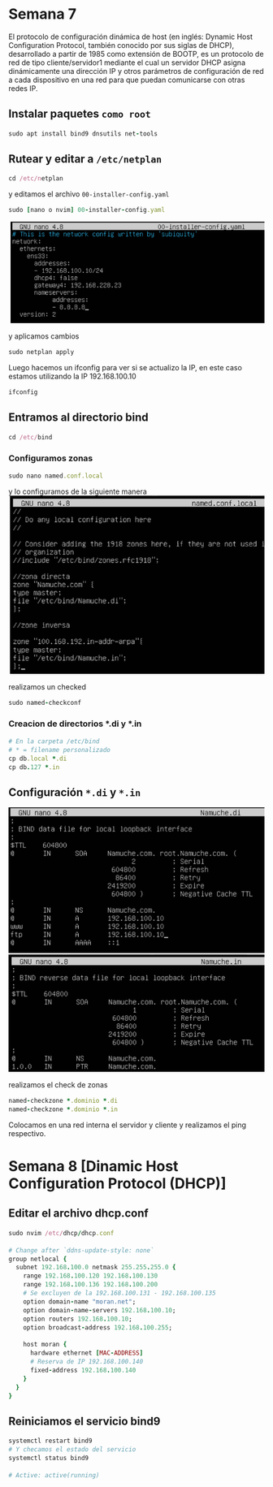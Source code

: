 # Semana 7
El protocolo de configuración dinámica de host (en inglés: Dynamic Host Configuration Protocol,
también conocido por sus siglas de DHCP), desarrollado a partir de 1985 como extensión de BOOTP,
es un protocolo de red de tipo cliente/servidor1​ mediante el cual un servidor DHCP asigna dinámicamente
una dirección IP y otros parámetros de configuración de red a cada dispositivo en una red para que
puedan comunicarse con otras redes IP.

## Instalar paquetes `como root`
```ruby
sudo apt install bind9 dnsutils net-tools
```

## Rutear y editar a `/etc/netplan`
```ruby
cd /etc/netplan
```
y editamos el archivo `00-installer-config.yaml`

```ruby
sudo [nano o nvim] 00-installer-config.yaml
```
![Rutear y editar](images/1.png)

y aplicamos cambios
```ruby
sudo netplan apply
```
Luego hacemos un ifconfig para ver si se actualizo la IP, en este caso estamos utilizando la IP 192.168.100.10
```ruby
ifconfig
```

## Entramos al directorio bind
```ruby
cd /etc/bind
```

### Configuramos zonas
```ruby
sudo nano named.conf.local
```
y lo configuramos de la siguiente manera
![config named.conf.local](images/2.png)

realizamos un checked
```ruby
sudo named-checkconf
```

### Creacion de directorios *.di y *.in
```ruby
# En la carpeta /etc/bind
# * = filename personalizado
cp db.local *.di
cp db.127 *.in
```

## Configuración `*.di` y `*.in`
![Config .di](images/3.png)
![Config .in](images/4.png)

realizamos el check de zonas
```ruby
named-checkzone *.dominio *.di
named-checkzone *.dominio *.in
```
Colocamos en una red interna el servidor y cliente y realizamos el ping respectivo.

# Semana 8 [Dinamic Host Configuration Protocol (DHCP)]

## Editar el archivo dhcp.conf
```ruby
sudo nvim /etc/dhcp/dhcp.conf

# Change after `ddns-update-style: none`
group netlocal {
  subnet 192.168.100.0 netmask 255.255.255.0 {
    range 192.168.100.120 192.168.100.130
    range 192.168.100.136 192.168.100.200
    # Se excluyen de la 192.168.100.131 - 192.168.100.135
    option domain-name "moran.net";
    option domain-name-servers 192.168.100.10;
    option routers 192.168.100.10;
    option broadcast-address 192.168.100.255;

    host moran {
      hardware ethernet [MAC-ADDRESS]
      # Reserva de IP 192.168.100.140
      fixed-address 192.168.100.140
    }
  }
}
```

## Reiniciamos el servicio bind9
```ruby
systemctl restart bind9
# Y checamos el estado del servicio
systemctl status bind9

# Active: active(running)
```


